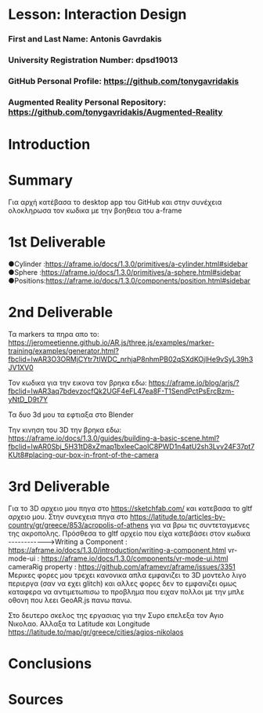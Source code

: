 # Lesson: Interaction Design

### First and Last Name: Antonis Gavrdakis
### University Registration Number: dpsd19013
### GitHub Personal Profile: https://github.com/tonygavridakis
### Augmented Reality Personal Repository: https://github.com/tonygavridakis/Augmented-Reality

# Introduction

# Summary
Για αρχή κατέβασα το desktop app του GitHub και στην συνέχεια ολοκληρωσα τον κωδικα με την βοηθεια του a-frame

# 1st Deliverable
●Cylinder :https://aframe.io/docs/1.3.0/primitives/a-cylinder.html#sidebar
●Sphere   :https://aframe.io/docs/1.3.0/primitives/a-sphere.html#sidebar
●Positions:https://aframe.io/docs/1.3.0/components/position.html#sidebar


# 2nd Deliverable
Τα markers τα πηρα απο το: https://jeromeetienne.github.io/AR.js/three.js/examples/marker-training/examples/generator.html?fbclid=IwAR3O3ORMjCYtr7tIWDC_nrhjaP8nhmPB02qSXdKOjlHe9vSyL39h3JV1XV0

Τον κωδικα για την εικονα τον βρηκα εδω: https://aframe.io/blog/arjs/?fbclid=IwAR3aq7bdevzocfQk2UGF4eFL47ea8F-T1SendPctPsErcBzm-yNtD_D9t7Y

Τα δυο 3d μου τα εφτιαξα στο Blender

Την κινηση του 3D την βρηκα εδω: https://aframe.io/docs/1.3.0/guides/building-a-basic-scene.html?fbclid=IwAR0Sbj_5H31tD8xZmap1bxleeCaoIC8PWD1n4atU2sh3Lvv24F37pt7KUt8#placing-our-box-in-front-of-the-camera

# 3rd Deliverable 
Για το 3D αρχειο μου πηγα στο https://sketchfab.com/ και κατεβασα το gltf αρχειο μου.
Στην συνεχεια πηγα στο https://latitude.to/articles-by-country/gr/greece/853/acropolis-of-athens για να βρω τις συντεταγμενες της ακροπολης.
Πρόσθεσα το gltf αρχείο που είχα κατεβάσει στον κωδικα ------------>Writing a Component : https://aframe.io/docs/1.3.0/introduction/writing-a-component.html
                                                                    vr-mode-ui : https://aframe.io/docs/1.3.0/components/vr-mode-ui.html
                                                                    cameraRig property : https://github.com/aframevr/aframe/issues/3351 
Μερικες φορες μου τρεχει κανονικα απλα εμφανιζει το 3D μοντελο λιγο περιεργα (σαν να εχει glitch) και αλλες φορες δεν το εμφανιζει ομως καταφερα να αντιμετωπισω το προβλημα που ειχαν πολλοι με την μπλε οθονη που λεει GeoAR.js πανω πανω.

Στο δευτερο σκελος της εργασιας για την Συρο επελεξα τον Αγιο Νικολαο. 
Αλλαξα τα Latitude και Longitude https://latitude.to/map/gr/greece/cities/agios-nikolaos

# Conclusions


# Sources
